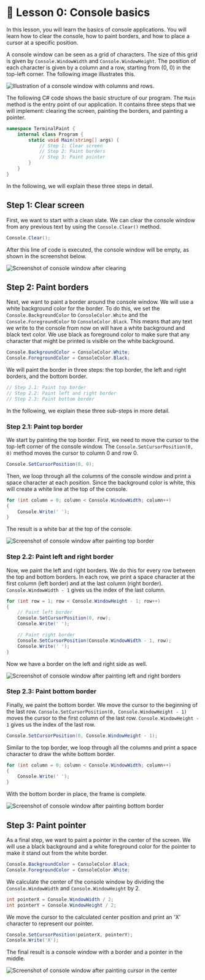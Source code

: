 # 📖 Lesson 0: Console basics

In this lesson, you will learn the basics of console applications. You will learn how to clear the console, how to paint borders, and how to place a cursor at a specific position.

A console window can be seen as a grid of characters. The size of this grid is given by `Console.WindowWidth` and `Console.WindowHeight`. The position of each character is given by a column and a row, starting from (0, 0) in the top-left corner. The following image illustrates this.

![Illustration of a console window with columns and rows.](../../Drawings/Console%20Window%20Width%20and%20Height.jpg)

The following C# code shows the basic structure of our program. The `Main` method is the entry point of our application. It contains three steps that we will implement: clearing the screen, painting the borders, and painting a pointer.

```csharp
namespace TerminalPaint {
    internal class Program {
        static void Main(string[] args) {
            // Step 1: Clear screen
            // Step 2: Paint borders
            // Step 3: Paint pointer
        }
    }
}
```

In the following, we will explain these three steps in detail.

## Step 1: Clear screen

First, we want to start with a clean slate. We can clear the console window from any previous text by using the `Console.Clear()` method.

```csharp
Console.Clear();
```

After this line of code is executed, the console window will be empty, as shown in the screenshot below.

![Screenshot of console window after clearing](./Screenshot_0.png)

## Step 2: Paint borders

Next, we want to paint a border around the console window. We will use a white background color for the border. To do this, we set the `Console.BackgroundColor` to `ConsoleColor.White` and the `Console.ForegroundColor` to `ConsoleColor.Black`. This means that any text we write to the console from now on will have a white background and black text color. We use black as foreground color to make sure that any character that might be printed is visible on the white background.

```csharp
Console.BackgroundColor = ConsoleColor.White;
Console.ForegroundColor = ConsoleColor.Black;
```

We will paint the border in three steps: the top border, the left and right borders, and the bottom border.

```csharp
// Step 2.1: Paint top border
// Step 2.2: Paint left and right border
// Step 2.3: Paint bottom border
```

In the following, we explain these three sub-steps in more detail.

### Step 2.1: Paint top border

We start by painting the top border. First, we need to move the cursor to the top-left corner of the console window. The `Console.SetCursorPosition(0, 0)` method moves the cursor to column 0 and row 0.

```csharp
Console.SetCursorPosition(0, 0);
```

Then, we loop through all the columns of the console window and print a space character at each position. Since the background color is white, this will create a white line at the top of the console.

```csharp
for (int column = 0; column < Console.WindowWidth; column++)
{
    Console.Write(' ');
}
```

The result is a white bar at the top of the console.

![Screenshot of console window after painting top border](./Screenshot_1.png)

### Step 2.2: Paint left and right border

Now, we paint the left and right borders. We do this for every row between the top and bottom borders. In each row, we print a space character at the first column (left border) and at the last column (right border). `Console.WindowWidth - 1` gives us the index of the last column.

```csharp
for (int row = 1; row < Console.WindowHeight - 1; row++)
{
    // Paint left border
    Console.SetCursorPosition(0, row);
    Console.Write(' ');

    // Paint right border
    Console.SetCursorPosition(Console.WindowWidth - 1, row);
    Console.Write(' ');
}
```

Now we have a border on the left and right side as well.

![Screenshot of console window after painting left and right borders](./Screenshot_2.png)

### Step 2.3: Paint bottom border

Finally, we paint the bottom border. We move the cursor to the beginning of the last row. `Console.SetCursorPosition(0, Console.WindowHeight - 1)` moves the cursor to the first column of the last row. `Console.WindowHeight - 1` gives us the index of the last row.

```csharp
Console.SetCursorPosition(0, Console.WindowHeight - 1);
```

Similar to the top border, we loop through all the columns and print a space character to draw the white bottom border.

```csharp
for (int column = 0; column < Console.WindowWidth; column++)
{
    Console.Write(' ');
}
```

With the bottom border in place, the frame is complete.

![Screenshot of console window after painting bottom border](./Screenshot_3.png)

## Step 3: Paint pointer

As a final step, we want to paint a pointer in the center of the screen. We will use a black background and a white foreground color for the pointer to make it stand out from the white border.

```csharp
Console.BackgroundColor = ConsoleColor.Black;
Console.ForegroundColor = ConsoleColor.White;
```

We calculate the center of the console window by dividing the `Console.WindowWidth` and `Console.WindowHeight` by 2.

```csharp
int pointerX = Console.WindowWidth / 2;
int pointerY = Console.WindowHeight / 2;
```

We move the cursor to the calculated center position and print an 'X' character to represent our pointer.

```csharp
Console.SetCursorPosition(pointerX, pointerY);
Console.Write('X');
```

The final result is a console window with a border and a pointer in the middle.

![Screenshot of console window after painting cursor in the center](./Screenshot_4.png)